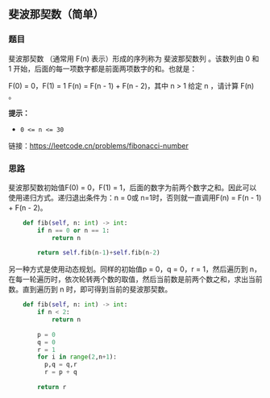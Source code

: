 ## 斐波那契数（简单）

### 题目

斐波那契数 （通常用 F(n) 表示）形成的序列称为 斐波那契数列 。该数列由 0 和 1 开始，后面的每一项数字都是前面两项数字的和。也就是：

F(0) = 0，F(1) = 1
F(n) = F(n - 1) + F(n - 2)，其中 n > 1
给定 n ，请计算 F(n) 。

**提示：**

- `0 <= n <= 30`

链接：https://leetcode.cn/problems/fibonacci-number

### 思路

斐波那契数初始值F(0) = 0，F(1) = 1，后面的数字为前两个数字之和。因此可以使用递归方式。递归退出条件为：n = 0或 n=1时，否则就一直调用F(n) = F(n - 1) + F(n - 2)。

```python
    def fib(self, n: int) -> int:
        if n == 0 or n == 1:
            return n
        
        return self.fib(n-1)+self.fib(n-2)
```

另一种方式是使用动态规划。同样的初始值p = 0，q = 0，r = 1，然后遍历到 n，在每一轮遍历时，依次轮转两个数的取值，然后当前数是前两个数之和，求出当前数。直到遍历到 n 时，即可得到当前的斐波那契数。

```python
    def fib(self, n: int) -> int:
        if n < 2: 
            return n
        
        p = 0
        q = 0
        r = 1
        for i in range(2,n+1):
          p,q = q,r
          r = p + q 
          
        return r
```

